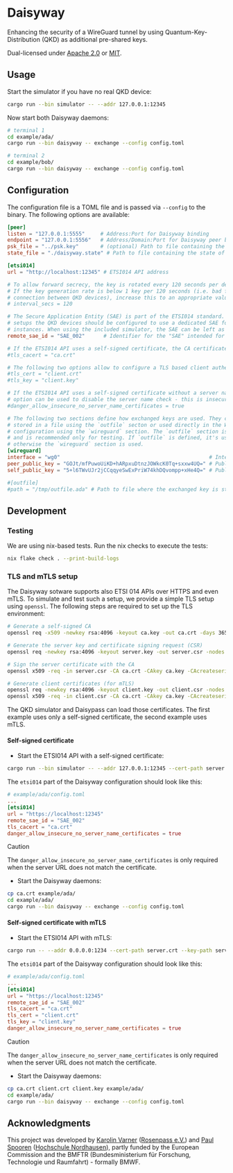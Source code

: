 # Daisyway

Enhancing the security of a WireGuard tunnel by using Quantum-Key-Distribution (QKD) as additional pre-shared keys.

Dual-licensed under [Apache 2.0](LICENSE-APACHE) or [MIT](LICENSE-MIT).

## Usage

Start the simulator if you have no real QKD device:

```bash
cargo run --bin simulator -- --addr 127.0.0.1:12345
```

Now start both Daisyway daemons:

```bash
# terminal 1
cd example/ada/
cargo run --bin daisyway -- exchange --config config.toml

# terminal 2
cd example/bob/
cargo run --bin daisyway -- exchange --config config.toml
```

## Configuration

The configuration file is a TOML file and is passed via `--config` to the binary. The following options are available:

```toml
[peer]
listen = "127.0.0.1:5555"     # Address:Port for Daisyway binding
endpoint = "127.0.0.1:5556"   # Address/Domain:Port for Daisyway peer binding
psk_file = "../psk.key"       # (optional) Path to file containing the pre-shared key
state_file = "./daisyway.state" # Path to file containing the state of the Daisyway

[etsi014]
url = "http://localhost:12345" # ETSI014 API address

# To allow forward secrecy, the key is rotated every 120 seconds per default.
# If the key generation rate is below 1 key per 120 seconds (i.e. bad fiber cable
# connection between QKD devices), increase this to an appropriate value.
# interval_secs = 120

# The Secure Application Entity (SAE) is part of the ETSI014 standard. In production
# setups the QKD devices should be configured to use a dedicated SAE for the Daisyway
# instances. When using the included simulator, the SAE can be left as is.
remote_sae_id = "SAE_002"      # Identifier for the "SAE" intended for communication

# If the ETSI014 API uses a self-signed certificate, the CA certificate can be provided
#tls_cacert = "ca.crt"

# The following two options allow to configure a TLS based client authentification
#tls_cert = "client.crt"
#tls_key = "client.key"

# If the ETSI014 API uses a self-signed certificate without a server name, the following
# option can be used to disable the server name check - this is insecure!
#danger_allow_insecure_no_server_name_certificates = true

# The following two sections define how exchanged keys are used. They can be
# stored in a file using the `outfile` secton or used directly in the WireGuard
# configuration using the `wireguard` section. The `outfile` section is optional
# and is recommended only for testing. If `outfile` is defined, it's used,
# otherwise the `wireguard` section is used.
[wireguard]
interface = "wg0"                                                # Interface name
peer_public_key = "GOJt/mfPuwoUiKD+hARpxuDtnzJOWkcK0Tq+sxxw4UQ=" # Public key of the peer
self_public_key = "5+l6TWvUJr2jCCqqyeSwExPriW74khDQvompp+xHe4Q=" # Public key of the self

#[outfile]
#path = "/tmp/outfile.ada" # Path to file where the exchanged key is stored
```

## Development

### Testing

We are using nix-based tests. Run the nix checks to execute the tests:

```bash
nix flake check . --print-build-logs
```

### TLS and mTLS setup

The Daisyway sotware supports also ETSI 014 APIs over HTTPS and even mTLS. To
simulate and test such a setup, we provide a simple TLS setup using `openssl`.
The following steps are required to set up the TLS environment:

```bash
# Generate a self-signed CA
openssl req -x509 -newkey rsa:4096 -keyout ca.key -out ca.crt -days 365 -nodes -subj "/CN=QKD_CA"

# Generate the server key and certificate signing request (CSR)
openssl req -newkey rsa:4096 -keyout server.key -out server.csr -nodes -subj "/CN=localhost"

# Sign the server certificate with the CA
openssl x509 -req -in server.csr -CA ca.crt -CAkey ca.key -CAcreateserial -out server.crt -days 365

# Generate client certificates (for mTLS)
openssl req -newkey rsa:4096 -keyout client.key -out client.csr -nodes -subj "/CN=client"
openssl x509 -req -in client.csr -CA ca.crt -CAkey ca.key -CAcreateserial -out client.crt -days 365
```

The QKD simulator and Daisypass can load those certificates. The first example uses only a self-signed certificate, the second example uses mTLS.

#### Self-signed certificate

* Start the ETSI014 API with a self-signed certificate:

```bash
cargo run --bin simulator -- --addr 127.0.0.1:12345 --cert-path server.crt --key-path server.key
```

The `etsi014` part of the Daisyway configuration should look like this:

```toml
# example/ada/config.toml
...
[etsi014]
url = "https://localhost:12345"
remote_sae_id = "SAE_002"
tls_cacert = "ca.crt"
danger_allow_insecure_no_server_name_certificates = true
```

> [!CAUTION]
> The `danger_allow_insecure_no_server_name_certificates` is only required when
> the server URL does not match the certificate.

* Start the Daisyway daemons:

```bash
cp ca.crt example/ada/
cd example/ada/
cargo run --bin daisyway -- exchange --config config.toml
```

#### Self-signed certificate with mTLS

* Start the ETSI014 API with mTLS:

```bash
cargo run -- --addr 0.0.0.0:1234 --cert-path server.crt --key-path server.key --ca-path ca.crt
```

The `etsi014` part of the Daisyway configuration should look like this:

```toml
# example/ada/config.toml
...
[etsi014]
url = "https://localhost:12345"
remote_sae_id = "SAE_002"
tls_cacert = "ca.crt"
tls_cert = "client.crt"
tls_key = "client.key"
danger_allow_insecure_no_server_name_certificates = true
```

> [!CAUTION]
> The `danger_allow_insecure_no_server_name_certificates` is only required when
> the server URL does not match the certificate.

* Start the Daisyway daemons:

```bash
cp ca.crt client.crt client.key example/ada/
cd example/ada/
cargo run --bin daisyway -- exchange --config config.toml
```

## Acknowledgments

This project was developed by [Karolin Varner](https://github.com/koraa)
([Rosenpass e.V.](https://rosenpass.eu)) and [Paul
Spooren](https://github.com/aparcar) ([Hochschule
Nordhausen](http://hs-nordhausen.de)), partly funded by the European
Commission and the BMFTR (Bundesministerium für Forschung, Technologie und
Raumfahrt) - formally BMWF.
